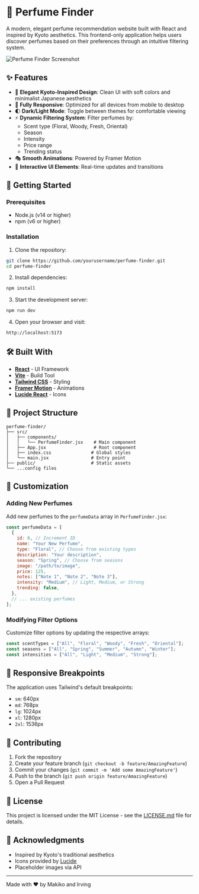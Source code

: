 # 🌸 Perfume Finder

A modern, elegant perfume recommendation website built with React and inspired by Kyoto aesthetics. This frontend-only application helps users discover perfumes based on their preferences through an intuitive filtering system.

![Perfume Finder Screenshot](/api/placeholder/800/400)

## ✨ Features

- 🎨 **Elegant Kyoto-Inspired Design**: Clean UI with soft colors and minimalist Japanese aesthetics
- 📱 **Fully Responsive**: Optimized for all devices from mobile to desktop
- 🌓 **Dark/Light Mode**: Toggle between themes for comfortable viewing
- ⚡ **Dynamic Filtering System**: Filter perfumes by:
  - Scent type (Floral, Woody, Fresh, Oriental)
  - Season
  - Intensity
  - Price range
  - Trending status
- 🎭 **Smooth Animations**: Powered by Framer Motion
- 💫 **Interactive UI Elements**: Real-time updates and transitions

## 🚀 Getting Started

### Prerequisites

- Node.js (v14 or higher)
- npm (v6 or higher)

### Installation

1. Clone the repository:

```bash
git clone https://github.com/yourusername/perfume-finder.git
cd perfume-finder
```

2. Install dependencies:

```bash
npm install
```

3. Start the development server:

```bash
npm run dev
```

4. Open your browser and visit:

```
http://localhost:5173
```

## 🛠️ Built With

- **[React](https://reactjs.org/)** - UI Framework
- **[Vite](https://vitejs.dev/)** - Build Tool
- **[Tailwind CSS](https://tailwindcss.com/)** - Styling
- **[Framer Motion](https://www.framer.com/motion/)** - Animations
- **[Lucide React](https://lucide.dev/)** - Icons

## 📂 Project Structure

```
perfume-finder/
├── src/
│   ├── components/
│   │   └── PerfumeFinder.jsx    # Main component
│   ├── App.jsx                  # Root component
│   ├── index.css               # Global styles
│   └── main.jsx                # Entry point
├── public/                     # Static assets
└── ...config files
```

## 🎨 Customization

### Adding New Perfumes

Add new perfumes to the `perfumeData` array in `PerfumeFinder.jsx`:

```javascript
const perfumeData = [
  {
    id: 6, // Increment ID
    name: "Your New Perfume",
    type: "Floral", // Choose from existing types
    description: "Your description",
    season: "Spring", // Choose from seasons
    image: "/path/to/image",
    price: 125,
    notes: ["Note 1", "Note 2", "Note 3"],
    intensity: "Medium", // Light, Medium, or Strong
    trending: false,
  },
  // ... existing perfumes
];
```

### Modifying Filter Options

Customize filter options by updating the respective arrays:

```javascript
const scentTypes = ["All", "Floral", "Woody", "Fresh", "Oriental"];
const seasons = ["All", "Spring", "Summer", "Autumn", "Winter"];
const intensities = ["All", "Light", "Medium", "Strong"];
```

## 📱 Responsive Breakpoints

The application uses Tailwind's default breakpoints:

- `sm`: 640px
- `md`: 768px
- `lg`: 1024px
- `xl`: 1280px
- `2xl`: 1536px

## 🤝 Contributing

1. Fork the repository
2. Create your feature branch (`git checkout -b feature/AmazingFeature`)
3. Commit your changes (`git commit -m 'Add some AmazingFeature'`)
4. Push to the branch (`git push origin feature/AmazingFeature`)
5. Open a Pull Request

## 📄 License

This project is licensed under the MIT License - see the [LICENSE.md](LICENSE.md) file for details.

## 🙏 Acknowledgments

- Inspired by Kyoto's traditional aesthetics
- Icons provided by [Lucide](https://lucide.dev/)
- Placeholder images via API

---

Made with ❤️ by Makiko and Irving
